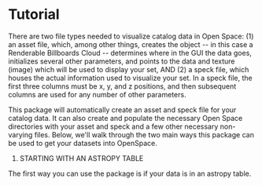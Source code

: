 # Tutorial

There are two file types needed to visualize catalog data in Open Space: 
(1) an asset file, which, among other things, creates the object -- in this case a Renderable Billboards Cloud -- determines where in the GUI the data goes, initializes several other parameters, and points to the data and texture (image) which will be used to display your set, AND
(2) a speck file, which houses the actual information used to visualize your set. In a speck file, the first three columns must be x, y, and z positions, and then subsequent columns are used for any number of other parameters.

This package will automatically create an asset and speck file for your catalog data. It can also create and populate the necessary Open Space directories with your asset and speck and a few other necessary non-varying files. Below, we'll walk through the two main ways this package can be used to get your datasets into OpenSpace.

1. STARTING WITH AN ASTROPY TABLE

The first way you can use the package is if your data is in an astropy table.
